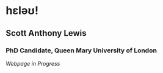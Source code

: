 <h1>  
h&epsilon;l&#601;&#650;!
</h1>
<h2>Scott Anthony Lewis</h2>
<h3>
  PhD Candidate, Queen Mary University of London
  </h3> 
<p>
  <i>Webpage in Progress</i>
</p>


